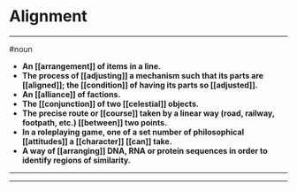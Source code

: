 # Alignment
---
#noun
- **An [[arrangement]] of items in a line.**
- **The process of [[adjusting]] a mechanism such that its parts are [[aligned]]; the [[condition]] of having its parts so [[adjusted]].**
- **An [[alliance]] of factions.**
- **The [[conjunction]] of two [[celestial]] objects.**
- **The precise route or [[course]] taken by a linear way (road, railway, footpath, etc.) [[between]] two points.**
- **In a roleplaying game, one of a set number of philosophical [[attitudes]] a [[character]] [[can]] take.**
- **A way of [[arranging]] DNA, RNA or protein sequences in order to identify regions of similarity.**
---
---

